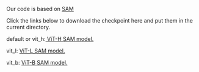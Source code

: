 Our code is based on [SAM](https://github.com/facebookresearch/segment-anything)

Click the links below to download the checkpoint here and put them in the current directory.

default or vit_h:[  ViT-H SAM model.](https://dl.fbaipublicfiles.com/segment_anything/sam_vit_h_4b8939.pth)

vit_l: [ ViT-L SAM model.](https://dl.fbaipublicfiles.com/segment_anything/sam_vit_l_0b3195.pth)

vit_b: [ViT-B SAM model.](https://dl.fbaipublicfiles.com/segment_anything/sam_vit_b_01ec64.pth)
